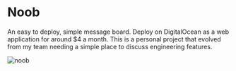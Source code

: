 # Noob
An easy to deploy, simple message board. Deploy on DigitalOcean as a web application for around $4 a month. This is a personal project that evolved from my team needing a simple place to discuss engineering features.


![noob](https://github.com/hcm444/noob/assets/32826270/5fdc19b3-c725-4252-84db-a5acc2ff9706)

